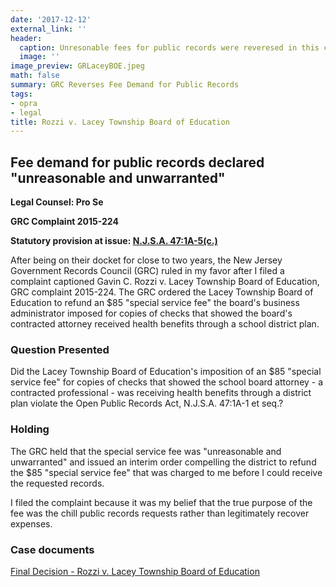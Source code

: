 ```yaml
---
date: '2017-12-12'
external_link: ''
header:
  caption: Unresonable fees for public records were reveresed in this case
  image: ''
image_preview: GRLaceyBOE.jpeg
math: false
summary: GRC Reverses Fee Demand for Public Records
tags:
- opra
- legal
title: Rozzi v. Lacey Township Board of Education
---
```

## Fee demand for public records declared "unreasonable and unwarranted"

**Legal Counsel: Pro Se**

**GRC Complaint 2015-224**

**Statutory provision at issue: [N.J.S.A. 47:1A-5(c.)](https://www.nj.gov/grc/pdf/OPRASpecialServiceCharge.pdf)**

After being on their docket for close to two years, the New Jersey Government Records Council (GRC) ruled in my favor after I filed a complaint captioned Gavin C. Rozzi v. Lacey Township Board of Education, GRC complaint 2015-224. The GRC ordered the Lacey Township Board of Education to refund an $85 "special service fee" the board's business administrator imposed for copies of checks that showed the board's contracted attorney received health benefits through a school district plan.

### Question Presented

Did the Lacey Township Board of Education's imposition of an $85 "special service fee" for copies of checks that showed the school board attorney - a contracted professional - was receiving health benefits through a district plan violate the Open Public Records Act, N.J.S.A. 47:1A-1 et seq.?

### Holding

The GRC held that the special service fee was "unreasonable and unwarranted" and issued an interim order compelling the district to refund the $85 "special service fee" that was charged to me before I could receive the requested records.

I filed the complaint because it was my belief that the true purpose of the fee was the chill public records requests rather than legitimately recover expenses.

### Case documents

[Final Decision - Rozzi v. Lacey Township Board of Education](/files/2015-224.pdf)
